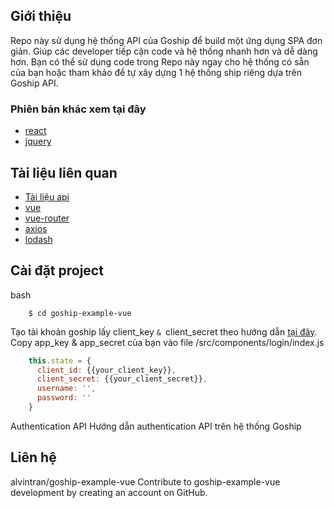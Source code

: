 ## Giới thiệu
Repo này sử dụng hệ thống API của Goship để build một ứng dụng SPA đơn giản. Giúp các developer tiếp cận code và hệ thống nhanh hơn và dễ dàng hơn. Bạn có thể sử dụng code trong Repo này ngay cho hệ thống có sẵn của bạn hoặc tham khảo để tự xây dựng 1 hệ thống ship riêng dựa trên Goship API.
### Phiên bản khác xem tại đây
- [react](https://github.com/alvintran/goship-example-react)
- [jquery](https://github.com/alvintran/goship-example-jquery)
## Tài liệu liên quan
- [Tài liệu api](https://goship.io/developers)
- [vue](https://vuejs.org/)
- [vue-router](https://router.vuejs.org/en/)
- [axios](https://github.com/mzabriskie/axios)
- [lodash](https://lodash.com/)
## Cài đặt project
bash
```$ git clone https://github.com/alvintran/goship-example-vue.git
    $ cd goship-example-vue
```
Tạo tài khoản goship lấy client_key `& `client_secret theo hướng dẫn [tại đây](https://goship.io/developers/24-authentication-api).
Copy app_key & app_secret của bạn vào file /src/components/login/index.js

```javascript
    this.state = {
      client_id: {{your_client_key}},
      client_secret: {{your_client_secret}},
      username: '',
      password: ''
    }
```
Authentication API
Hướng dẫn authentication API trên hệ thống Goship
## Liên hệ

alvintran/goship-example-vue
Contribute to goship-example-vue development by creating an account on GitHub.